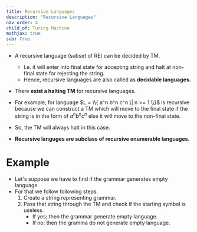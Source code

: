 ```yaml
---
title: Recursive Languages
description: "Recursive Languages"
nav_order: 4
child_of: Turing Machine
mathjax: true
sub: true
---
```


- A recursive language (subset of RE) can be decided by TM.
    - I.e. it will enter into final state for accepting string and halt at non-final state for rejecting the string.
    - Hence, recursive languages are also called as **decidable languages.**
- There **exist a halting TM** for recursive languages.
- For example, for language $L = \\{ a^n b^n c^n \| n >= 1 \\}$ is recursive because we can construct a TM which will move to the final state if the string is in the form of $a^n b^n c^n$ else it will move to the non-final state.
- So, the TM will always halt in this case.

- **Recursive languges are subclass of recursive enumerable languages.**

# Example

- Let's suppose we have to find if the grammar generates empty language.
- For that we follow following steps.
    1. Create a string representing grammar.
    2. Pass that string through the TM and check if the starting symbol is useless.
        - If yes; then the grammar generate empty language.
        - If no; then the gramma do not generate empty language.
